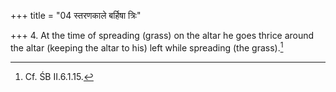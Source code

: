 +++
title = "04 स्तरणकाले बर्हिषा त्रिः"

+++
4. At the time of spreading (grass) on the altar he goes thrice around the altar (keeping the altar to his) left while spreading (the grass).[^2]  


[^1]: See 11.9.2.   

[^2]: Cf. ŚB II.6.1.15.
